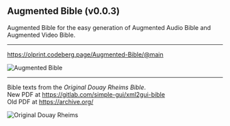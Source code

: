 ## Augmented Bible (v0.0.3)

Augmented Bible for the easy generation of Augmented Audio Bible and Augmented Video Bible.

---
https://olprint.codeberg.page/Augmented-Bible/@main

![Augmented Bible](https://codeberg.org/olprint/Augmented-Bible/raw/branch/main/images/sh0.png)

---
Bible texts from the <i>Original Douay Rheims Bible</i>.  
New PDF at https://gitlab.com/simple-gui/xml2gui-bible  
Old PDF at https://archive.org/

![Original Douay Rheims](https://codeberg.org/olprint/Augmented-Bible/raw/branch/main/images/sh1.png)
